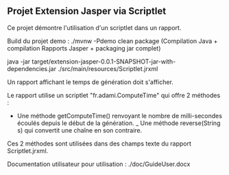 Projet Extension Jasper via Scriptlet
-------------------------------------

Ce projet démontre l'utilisation d'un scriptlet dans un rapport.

Build du projet demo : ./mvnw -Pdemo clean package
(Compilation Java + compilation Rapports Jasper + packaging jar complet)


java -jar target/extension-jasper-0.0.1-SNAPSHOT-jar-with-dependencies.jar ./src/main/resources/Scriptlet.jrxml



Un rapport affichant le temps de génération doit s'afficher.


Le rapport utilise un scriptlet "fr.adami.ComputeTime" qui offre 2 méthodes :
- Une méthode getComputeTime() renvoyant le nombre de milli-secondes écoulés depuis le début de la génération.
_ Une méthode reverse(String s) qui convertit une chaîne en son contraire.

Ces 2 méthodes sont utilisées dans des champs texte du rapport Scriptlet.jrxml.


Documentation utilisateur pour utilisation : ./doc/GuideUser.docx 
